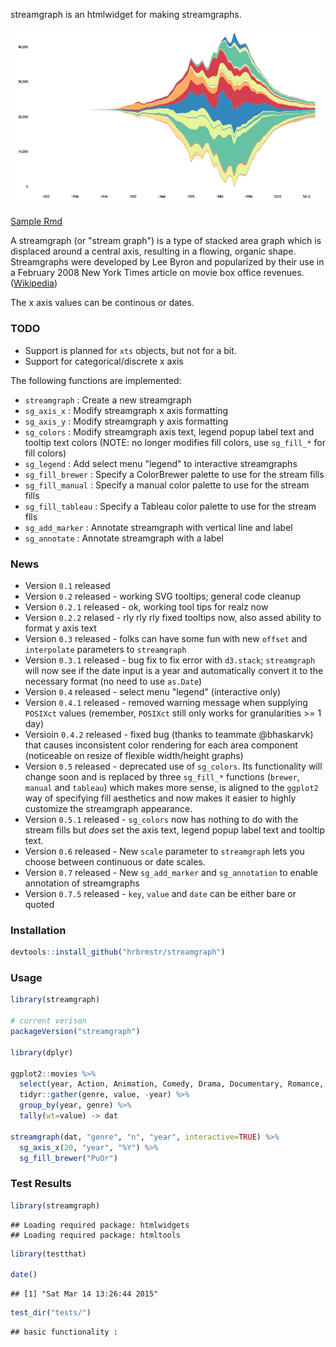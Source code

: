 streamgraph is an htmlwidget for making streamgraphs.

![example](example.png)

[Sample Rmd](http://rpubs.com/hrbrmstr/59200)

A streamgraph (or "stream graph") is a type of stacked area graph which is displaced around a central axis, resulting in a flowing, organic shape. Streamgraphs were developed by Lee Byron and popularized by their use in a February 2008 New York Times article on movie box office revenues. ([Wikipedia](http://en.wikipedia.org/wiki/Streamgraph))

The x axis values can be continous or dates.

### TODO

-   Support is planned for `xts` objects, but not for a bit.
-   Support for categorical/discrete x axis

The following functions are implemented:

-   `streamgraph` : Create a new streamgraph
-   `sg_axis_x` : Modify streamgraph x axis formatting
-   `sg_axis_y` : Modify streamgraph y axis formatting
-   `sg_colors` : Modify streamgraph axis text, legend popup label text and tooltip text colors (NOTE: no longer modifies fill colors, use `sg_fill_*` for fill colors)
-   `sg_legend` : Add select menu "legend" to interactive streamgraphs
-   `sg_fill_brewer` : Specify a ColorBrewer palette to use for the stream fills
-   `sg_fill_manual` : Specify a manual color palette to use for the stream fills
-   `sg_fill_tableau` : Specify a Tableau color palette to use for the stream flls
-   `sg_add_marker` : Annotate streamgraph with vertical line and label
-   `sg_annotate` : Annotate streamgraph with a label

### News

-   Version `0.1` released
-   Version `0.2` released - working SVG tooltips; general code cleanup
-   Version `0.2.1` released - ok, working tool tips for realz now
-   Version `0.2.2` relased - rly rly rly fixed tooltips now, also assed ability to format y axis text
-   Version `0.3` released - folks can have some fun with new `offset` and `interpolate` parameters to `streamgraph`
-   Version `0.3.1` released - bug fix to fix error with `d3.stack`; `streamgraph` will now see if the date input is a year and automatically convert it to the necessary format (no need to use `as.Date`)
-   Version `0.4` released - select menu "legend" (interactive only)
-   Version `0.4.1` released - removed warning message when supplying `POSIXct` values (remember, `POSIXct` still only works for granularities \>= 1 day)
-   Versioin `0.4.2` released - fixed bug (thanks to teammate @bhaskarvk) that causes inconsistent color rendering for each area component (noticeable on resize of flexible width/height graphs)
-   Version `0.5` released - deprecated use of `sg_colors`. Its functionality will change soon and is replaced by three `sg_fill_*` functions (`brewer`, `manual` and `tableau`) which makes more sense, is aligned to the `ggplot2` way of specifying fill aesthetics and now makes it easier to highly customize the streamgraph appearance.
-   Version `0.5.1` released - `sg_colors` now has nothing to do with the stream fills but *does* set the axis text, legend popup label text and tooltip text.
-   Version `0.6` released - New `scale` parameter to `streamgraph` lets you choose between continuous or date scales.
-   Version `0.7` released - New `sg_add_marker` and `sg_annotation` to enable annotation of streamgraphs
-   Version `0.7.5` released - `key`, `value` and `date` can be either bare or quoted

### Installation

``` r
devtools::install_github("hrbrmstr/streamgraph")
```

### Usage

``` r
library(streamgraph)

# current verison
packageVersion("streamgraph")

library(dplyr)

ggplot2::movies %>%
  select(year, Action, Animation, Comedy, Drama, Documentary, Romance, Short) %>%
  tidyr::gather(genre, value, -year) %>%
  group_by(year, genre) %>%
  tally(wt=value) -> dat

streamgraph(dat, "genre", "n", "year", interactive=TRUE) %>%
  sg_axis_x(20, "year", "%Y") %>%
  sg_fill_brewer("PuOr")
```

### Test Results

``` r
library(streamgraph)
```

    ## Loading required package: htmlwidgets
    ## Loading required package: htmltools

``` r
library(testthat)

date()
```

    ## [1] "Sat Mar 14 13:26:44 2015"

``` r
test_dir("tests/")
```

    ## basic functionality :
